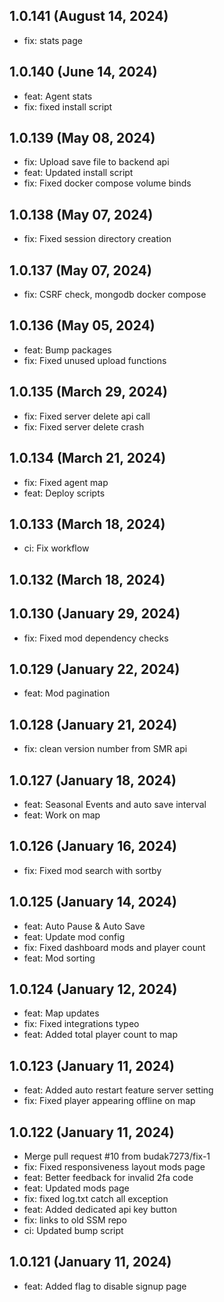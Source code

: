 ## 1.0.141 (August 14, 2024)
  - fix: stats page

## 1.0.140 (June 14, 2024)
  - feat: Agent stats
  - fix: fixed install script

## 1.0.139 (May 08, 2024)
  - fix: Upload save file to backend api
  - feat: Updated install script
  - fix: Fixed docker compose volume binds

## 1.0.138 (May 07, 2024)
  - fix: Fixed session directory creation

## 1.0.137 (May 07, 2024)
  - fix: CSRF check, mongodb docker compose

## 1.0.136 (May 05, 2024)
  - feat: Bump packages
  - fix: Fixed unused upload functions

## 1.0.135 (March 29, 2024)
  - fix: Fixed server delete api call
  - fix: Fixed server delete crash

## 1.0.134 (March 21, 2024)
  - fix: Fixed agent map
  - feat: Deploy scripts

## 1.0.133 (March 18, 2024)
  - ci: Fix workflow

## 1.0.132 (March 18, 2024)


## 1.0.130 (January 29, 2024)
  - fix: Fixed mod dependency checks

## 1.0.129 (January 22, 2024)
  - feat: Mod pagination

## 1.0.128 (January 21, 2024)
  - fix: clean version number from SMR api

## 1.0.127 (January 18, 2024)
  - feat: Seasonal Events and auto save interval
  - feat: Work on map

## 1.0.126 (January 16, 2024)
  - fix: Fixed mod search with sortby

## 1.0.125 (January 14, 2024)
  - feat: Auto Pause & Auto Save
  - feat: Update mod config
  - fix: Fixed dashboard mods and player count
  - feat: Mod sorting

## 1.0.124 (January 12, 2024)
  - feat: Map updates
  - fix: Fixed integrations typeo
  - feat: Added total player count to map

## 1.0.123 (January 11, 2024)
  - feat: Added auto restart feature server setting
  - fix: Fixed player appearing offline on map

## 1.0.122 (January 11, 2024)
  - Merge pull request #10 from budak7273/fix-1
  - fix: Fixed responsiveness layout mods page
  - feat: Better feedback for invalid 2fa code
  - feat: Updated mods page
  - fix: fixed log.txt catch all exception
  - feat: Added dedicated api key button
  - fix: links to old SSM repo
  - ci: Updated bump script

## 1.0.121 (January 11, 2024)
  - feat: Added flag to disable signup page

